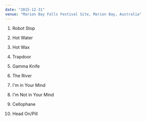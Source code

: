 ```yaml
---
date: "2015-12-31"
venue: "Marion Bay Falls Festival Site, Marion Bay, Australia"
---
```


 1. Robot Stop

 2. Hot Water

 3. Hot Wax

 4. Trapdoor

 5. Gamma Knife

 6. The River

 7. I'm in Your Mind

 8. I'm Not in Your Mind

 9. Cellophane

10. Head On/Pill
